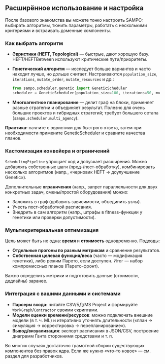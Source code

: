 ## Расширённое использование и настройка

После базового знакомства вы можете тонко настроить SAMPO: выбирать алгоритмы, тюнить параметры, работать с несколькими критериями и встраивать доменные компоненты.

### Как выбрать алгоритм

* **Эвристики (HEFT, Topological)** — быстрые, дают хорошую базу. HEFT/HEFTBetween используют критические пути/приоритеты.
* **Генетический алгоритм** — исследует больше вариантов и часто находит лучше, но дольше считает. Настраиваются `population_size`, `iterations`, `mutate_order`, `mutate_resources` и др.:

  ```python
  from sampo.scheduler.genetic import GeneticScheduler
  scheduler = GeneticScheduler(population_size=100, iterations=50, mutate_order=0.1, mutate_resources=0.1)
  ```
* **Многоагентное планирование** — делит граф на блоки, применяет разные стратегии и объединяет результат. Полезно для очень больших проектов и гибридных стратегий; требует большего сетапа (`sampo.scheduler.multi_agency`).

**Практика:** начните с эвристики для быстрого ответа, затем при необходимости примените GeneticScheduler и сравните качества планов.

### Кастомизация конвейера и ограничений

`SchedulingPipeline` упрощает код и допускает расширения. Можно добавлять собственные шаги (пред-/пост-обработку), комбинировать несколько алгоритмов (напр., «черновик HEFT → доулучшение Genetic»).

Дополнительные **ограничения** (напр., запрет параллельности для двух конкретных задач, смены/простой оборудования) можно:

* Заложить в граф (добавить зависимости, объединить узлы).
* Учесть пост-обработкой расписания.
* Внедрить в сам алгоритм (напр., штрафы в fitness-функции у генетики или проверки допустимости).

### Мультикритериальная оптимизация

Цель может быть не одна: **время** и **стоимость** одновременно. Подходы:

* **Отдельные прогоны по разным метрикам** и сравнение результатов.
* **Собственная целевая функция/веса** (часто — модификация генетики), либо режим Парето, если доступен. Итог — набор компромиссных планов (Парето-фронт).

Важно определить метрики и подготовить данные (стоимости, дедлайны) заранее.

### Интеграция с вашими данными и системами

* **Парсеры входа**: читайте CSV/БД/MS Project и формируйте `WorkGraph`/`Contractor` своими скриптами.
* **Модели оценки времени/ресурсов**: можно подключать внешние модели (в т. ч. ML) и итеративно уточнять длительности («план → симуляция → корректировка → перепланирование»).
* **Вывод/визуализация**: экспорт расписания в JSON/CSV, построение диаграмм Ганта сторонними средствами и т. п.

Во многих случаях достаточно грамотной сборки существующих компонентов без правок ядра. Если же нужно «что-то новое» — см. раздел для разработчиков.
